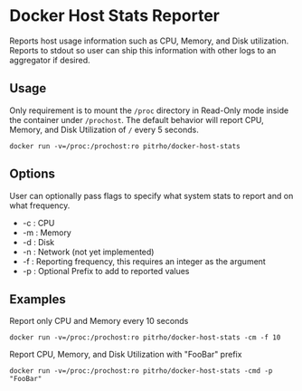 # Docker Host Stats Reporter
Reports host usage information such as CPU, Memory, and Disk utilization.
Reports to stdout so user can ship this information with other logs to an
aggregator if desired.

## Usage
Only requirement is to mount the `/proc` directory in Read-Only mode inside the
container under `/prochost`. The default behavior will report CPU, Memory, and
Disk Utilization of `/` every 5 seconds.

    docker run -v=/proc:/prochost:ro pitrho/docker-host-stats

## Options
User can optionally pass flags to specify what system stats to report and
on what frequency.

* -c : CPU
* -m : Memory
* -d : Disk
* -n : Network (not yet implemented)
* -f : Reporting frequency, this requires an integer as the argument
* -p : Optional Prefix to add to reported values
## Examples

Report only CPU and Memory every 10 seconds

    docker run -v=/proc:/prochost:ro pitrho/docker-host-stats -cm -f 10

Report CPU, Memory, and Disk Utilization with "FooBar" prefix

    docker run -v=/proc:/prochost:ro pitrho/docker-host-stats -cmd -p "FooBar"
